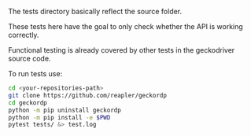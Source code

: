 
The tests directory basically reflect the source folder.

These tests here have the goal to only check whether the API is working correctly.

Functional testing is already covered by other tests in the geckodriver source code.

To run tests use:
```bash
cd <your-repositories-path>
git clone https://github.com/reapler/geckordp
cd geckordp
python -m pip uninstall geckordp
python -m pip install -e $PWD
pytest tests/ &> test.log
```